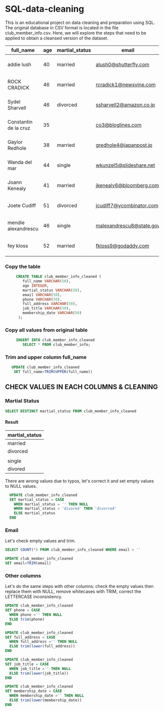 # SQL-data-cleaning
This is an educational project on data cleaning and preparation using SQL. The original database in CSV format is located in the file club_member_info.csv. Here, we will explore the steps that need to be applied to obtain a cleansed version of the dataset.

|full_name|age|martial_status|email|phone|full_address|job_title|membership_date|
|---------|---|--------------|-----|-----|------------|---------|---------------|
|addie lush|40|married|alush0@shutterfly.com|254-389-8708|3226 Eastlawn Pass,Temple,Texas|Assistant Professor|7/31/2013|
|      ROCK CRADICK|46|married|rcradick1@newsvine.com|910-566-2007|4 Harbort Avenue,Fayetteville,North Carolina|Programmer III|5/27/2018|
|Sydel Sharvell|46|divorced|ssharvell2@amazon.co.jp|702-187-8715|4 School Place,Las Vegas,Nevada|Budget/Accounting Analyst I|10/6/2017|
|Constantin de la cruz|35||co3@bloglines.com|402-688-7162|6 Monument Crossing,Omaha,Nebraska|Desktop Support Technician|10/20/2015|
|  Gaylor Redhole|38|married|gredhole4@japanpost.jp|917-394-6001|88 Cherokee Pass,New York City,New York|Legal Assistant|5/29/2019|
|Wanda del mar       |44|single|wkunzel5@slideshare.net|937-467-6942|10864 Buhler Plaza,Hamilton,Ohio|Human Resources Assistant IV|3/24/2015|
|Joann Kenealy|41|married|jkenealy6@bloomberg.com|513-726-9885|733 Hagan Parkway,Cincinnati,Ohio|Accountant IV|4/17/2013|
|   Joete Cudiff|51|divorced|jcudiff7@ycombinator.com|616-617-0965|975 Dwight Plaza,Grand Rapids,Michigan|Research Nurse|11/16/2014|
|mendie alexandrescu|46|single|malexandrescu8@state.gov|504-918-4753|34 Delladonna Terrace,New Orleans,Louisiana|Systems Administrator III|3/12/1921|
| fey kloss|52|married|fkloss9@godaddy.com|808-177-0318|8976 Jackson Park,Honolulu,Hawaii|Chemical Engineer|11/5/2014|

### Copy the table
```sql
     CREATE TABLE club_member_info_cleaned (
	    full_name VARCHAR(50),
	    age INTEGER,
	    martial_status VARCHAR(50),
	    email VARCHAR(50),
	    phone VARCHAR(50),
	    full_address VARCHAR(50),
	    job_title VARCHAR(50),
	    membership_date VARCHAR(50)
      );
```

### Copy all values from original table
```sql
     INSERT INTO club_member_info_cleaned
        SELECT * FROM club_member_info;
```


### Trim and upper column full_name
 ```sql
    UPDATE club_member_info_cleaned
     SET full_name=TRIM(UPPER(full_name))
```   

## CHECK VALUES IN EACH COLUMNS & CLEANING

### Martial Status
```sql
SELECT DISTINCT martial_status FROM club_member_info_cleaned
```
#### Result
|martial_status|
|--------------|
|married|
|divorced|
||
|single|
|divored|

There are wrong values due to typos, let's correct it and set empty values to NULL values.
```sql
  UPDATE club_member_info_cleaned 
  SET martial_status = CASE
	WHEN martial_status = '' THEN NULL
	WHEN martial_status = 'divored' THEN 'divorced'
	ELSE martial_status 
  END
```

### Email
Let's check empty values and trim.

```sql
SELECT COUNT(*) FROM club_member_info_cleaned WHERE email = ''
```
```sql
UPDATE club_member_info_cleaned
SET email=TRIM(email)
```

### Other columns
Let's do the same steps with other columns: check the empty values then replace them with NULL, remove whitecases with TRIM, correct the LETTERCASE inconsistency. 

```sql
UPDATE club_member_info_cleaned 
SET phone = CASE
  WHEN phone ='' THEN NULL 
  ELSE trim(phone) 
END
```

```sql
UPDATE club_member_info_cleaned 
SET full_address = CASE
  WHEN full_address ='' THEN NULL 
  ELSE trim(lower(full_address))
END
```

```sql
UPDATE club_member_info_cleaned 
SET job_title = CASE
  WHEN job_title ='' THEN NULL 
  ELSE trim(lower(job_title))
END
```

```sql
UPDATE club_member_info_cleaned 
SET membership_date = CASE
  WHEN membership_date ='' THEN NULL 
  ELSE trim(lower(membership_date))
END
```







